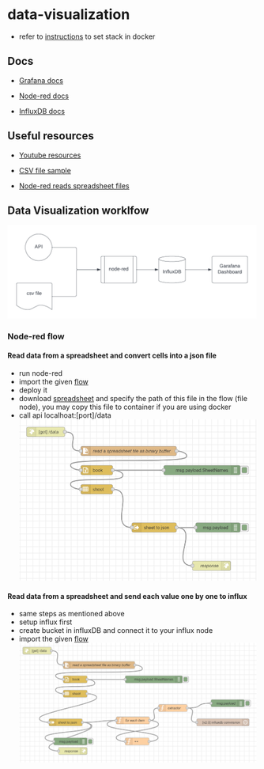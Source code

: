 # data-visualization
- refer to [instructions](https://github.com/Onunda/nig-stack) to set stack in docker
## Docs

- [Grafana docs](https://grafana.com/docs/)

- [Node-red docs](https://nodered.org/docs/)

- [InfluxDB docs](https://docs.influxdata.com/)

## Useful resources

- [Youtube resources](https://youtube.com/playlist?list=PLviskRVPQfMUkYqUomQZiT95qjk7a5Wf1)

- [CSV file sample](https://assets.publishing.service.gov.uk/government/uploads/system/uploads/attachment_data/file/1105317/ghg-conversion-factors-2022-flat-format.xls)

- [Node-red reads spreadsheet files](https://flows.nodered.org/node/node-red-contrib-spreadsheet-in)

## Data Visualization worklfow

![](./img/data%20vis%20flow.png)

### Node-red flow
#### Read data from a spreadsheet and convert cells into a json file
- run node-red
- import the given [flow](./flows/flow1.json)
- deploy it
- download [spreadsheet](https://assets.publishing.service.gov.uk/government/uploads/system/uploads/attachment_data/file/1105317/ghg-conversion-factors-2022-flat-format.xls) and specify the path of this file in the flow (file node), you may copy this file to container if you are using docker
- call api localhoat:[port]/data
![](./img/node-red-flow.png)
#### Read data from a spreadsheet and send each value one by one to influx
- same steps as mentioned above
- setup influx first
- create bucket in influxDB and connect it to your influx node
- import the given [flow](./flows/flow2.json)
![](./img/node-red-flow2.png)
